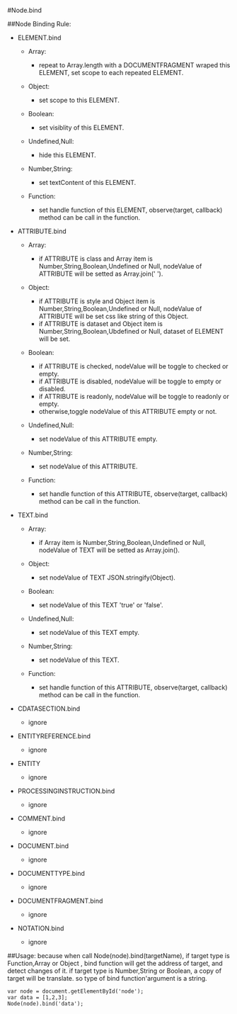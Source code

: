 #Node.bind

##Node Binding Rule:

* ELEMENT.bind
    * Array:
        * repeat to Array.length with a DOCUMENTFRAGMENT wraped this ELEMENT, set scope to each repeated ELEMENT.

    * Object:
        * set scope to this ELEMENT.

    * Boolean:
        * set visiblity of this ELEMENT.

    * Undefined,Null:
        * hide this ELEMENT.

    * Number,String:
        * set textContent of this ELEMENT.

    * Function:
        * set handle function of this ELEMENT, observe(target, callback) method can be call in the function.

* ATTRIBUTE.bind
    * Array:
        * if ATTRIBUTE is class and Array item is Number,String,Boolean,Undefined or Null, nodeValue of ATTRIBUTE will be setted as Array.join(' ').

    * Object:
        * if ATTRIBUTE is style and Object item is Number,String,Boolean,Undefined or Null, nodeValue of ATTRIBUTE will be set css like string of this Object.
        * if ATTRIBUTE is dataset and Object item is Number,String,Boolean,Ubdefined or Null, dataset of ELEMENT will be set.

    * Boolean:
        * if ATTRIBUTE is checked, nodeValue will be toggle to checked or empty.
        * if ATTRIBUTE is disabled, nodeValue will be toggle to empty or disabled.
        * if ATTRIBUTE is readonly, nodeValue will be toggle to readonly or empty.
        * otherwise,toggle nodeValue of this ATTRIBUTE empty or not.

    * Undefined,Null:
        * set nodeValue of this ATTRIBUTE empty.

    * Number,String:
        * set nodeValue of this ATTRIBUTE.

    * Function:
        * set handle function of this ATTRIBUTE, observe(target, callback) method can be call in the function.

* TEXT.bind
    * Array:
        * if Array item is Number,String,Boolean,Undefined or Null, nodeValue of TEXT will be setted as Array.join().

    * Object:
        * set nodeValue of TEXT JSON.stringify(Object).

    * Boolean:
        * set nodeValue of this TEXT 'true' or 'false'.

    * Undefined,Null:
        * set nodeValue of this TEXT empty.

    * Number,String:
        * set nodeValue of this TEXT.

    * Function:
        * set handle function of this ATTRIBUTE, observe(target, callback) method can be call in the function.

* CDATASECTION.bind
    * ignore

* ENTITYREFERENCE.bind
    * ignore

* ENTITY
    * ignore

* PROCESSINGINSTRUCTION.bind
    * ignore

* COMMENT.bind
    * ignore

* DOCUMENT.bind
    * ignore

* DOCUMENTTYPE.bind
    * ignore

* DOCUMENTFRAGMENT.bind
    * ignore

* NOTATION.bind
    * ignore

##Usage:
    because when call Node(node).bind(targetName), if target type is Function,Array or Object , bind function will get the address of target, and detect changes of it. if target type is Number,String or Boolean, a copy of target will be translate. so type of bind function'argument is a string.

    var node = document.getElementById('node');
    var data = [1,2,3];
    Node(node).bind('data');
